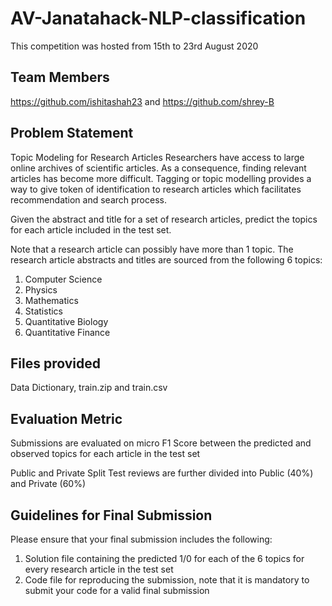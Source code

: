 # AV-Janatahack-NLP-classification
This competition was hosted from 15th to 23rd August 2020

## Team Members
https://github.com/ishitashah23 and 
https://github.com/shrey-B

## Problem Statement 
Topic Modeling for Research Articles
Researchers have access to large online archives of scientific articles. As a consequence, finding relevant articles has become more difficult. Tagging or topic modelling provides a way to give token of identification to research articles which facilitates recommendation and search process.

Given the abstract and title for a set of research articles, predict the topics for each article included in the test set. 

Note that a research article can possibly have more than 1 topic. The research article abstracts and titles are sourced from the following 6 topics: 

1. Computer Science
2. Physics
3. Mathematics
4. Statistics
5. Quantitative Biology
6. Quantitative Finance

## Files provided  

Data Dictionary, train.zip and train.csv

## Evaluation Metric

Submissions are evaluated on micro F1 Score between the predicted and observed topics for each article in the test set

Public and Private Split
Test reviews are further divided into Public (40%) and Private (60%)

## Guidelines for Final Submission

Please ensure that your final submission includes the following:
1. Solution file containing the predicted 1/0 for each of the 6 topics for every research article in the test set
2. Code file for reproducing the submission, note that it is mandatory to submit your code for a valid final submission
 
